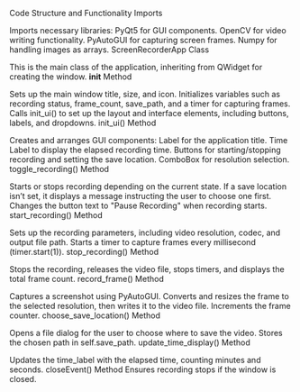 Code Structure and Functionality
Imports

Imports necessary libraries:
PyQt5 for GUI components.
OpenCV for video writing functionality.
PyAutoGUI for capturing screen frames.
Numpy for handling images as arrays.
ScreenRecorderApp Class

This is the main class of the application, inheriting from QWidget for creating the window.
__init__ Method

Sets up the main window title, size, and icon.
Initializes variables such as recording status, frame_count, save_path, and a timer for capturing frames.
Calls init_ui() to set up the layout and interface elements, including buttons, labels, and dropdowns.
init_ui() Method

Creates and arranges GUI components:
Label for the application title.
Time Label to display the elapsed recording time.
Buttons for starting/stopping recording and setting the save location.
ComboBox for resolution selection.
toggle_recording() Method

Starts or stops recording depending on the current state.
If a save location isn’t set, it displays a message instructing the user to choose one first.
Changes the button text to "Pause Recording" when recording starts.
start_recording() Method

Sets up the recording parameters, including video resolution, codec, and output file path.
Starts a timer to capture frames every millisecond (timer.start(1)).
stop_recording() Method

Stops the recording, releases the video file, stops timers, and displays the total frame count.
record_frame() Method

Captures a screenshot using PyAutoGUI.
Converts and resizes the frame to the selected resolution, then writes it to the video file.
Increments the frame counter.
choose_save_location() Method

Opens a file dialog for the user to choose where to save the video.
Stores the chosen path in self.save_path.
update_time_display() Method

Updates the time_label with the elapsed time, counting minutes and seconds.
closeEvent() Method
Ensures recording stops if the window is closed.
